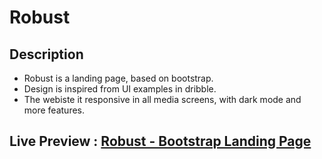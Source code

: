 # Robust

## Description
- Robust is a landing page, based on bootstrap.
- Design is inspired from UI examples in dribble.
- The webiste it responsive in all media screens, with dark mode and more features.

## Live Preview : [Robust - Bootstrap Landing Page](https://amralaaeldin.github.io/Robust-Bootstrap-Landing-Page/)


